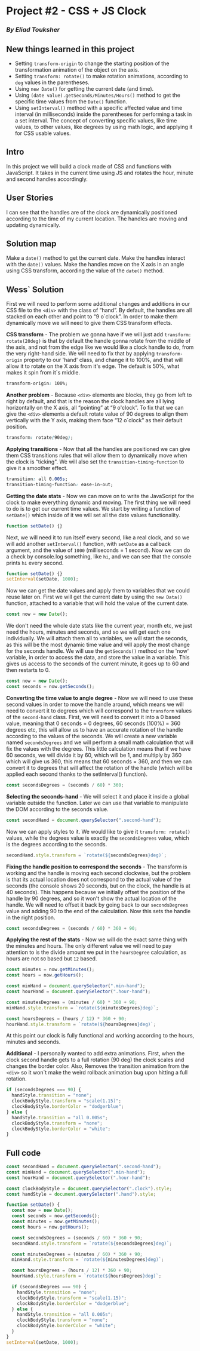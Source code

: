 # Project #2 - CSS + JS Clock

### _By Eliad Touksher_

## New things learned in this project

- Setting `transform-origin` to change the starting position of the transformation animation of the object on the axis.
- Setting `transform: rotate()` to make rotation animations, according to `deg` values in the parentheses.
- Using `new Date()` for getting the current date (and time).
- Using `(date value).getSeconds/Minutes/Hours()` method to get the specific time values from the `Date()` function.
- Using `setInterval()` method with a specific affected value and time interval (in milliseconds) inside the parentheses for performing a task in a set interval.
  The concept of converting specific values, like time values, to other values, like degrees by using math logic, and applying it for CSS usable values.

## Intro

In this project we will build a clock made of CSS and functions with JavaScript. It takes in the current time using JS and rotates the hour, minute and second handles accordingly.

## User Stories

I can see that the handles are of the clock are dynamically positioned according to the time of my current location.
The handles are moving and updating dynamically.

## Solution map

Make a `date()` method to get the current date.
Make the handles interact with the `date()` values.
Make the handles move on the X axis in an angle using CSS transform, according the value of the `date()` method.

## Wess` Solution

First we will need to perform some additional changes and additions in our CSS file to the `<div>` with the class of “hand”. By default, the handles are all stacked on each other and point to “9 o`clock”. In order to make them dynamically move we will need to give them CSS transform effects.

**CSS transform** - The problem we gonna have if we will just add `transform: rotate(20deg)` is that by default the handle gonna rotate from the middle of the axis, and not from the edge like we would like a clock handle to do, from the very right-hand side. We will need to fix that by applying `transform-origin` property to our 'hand' class, and change it to 100%, and that will allow it to rotate on the X axis from it's edge. The default is 50%, what makes it spin from it`s middle.

```css
transform-origin: 100%;
```

**Another problem** - Because `<div>` elements are blocks, they go from left to right by default, and that is the reason the clock handles are all lying horizontally on the X axis, all “pointing” at “9 o'clock”. To fix that we can give the `<div>` elements a default rotate value of 90 degrees to align them vertically with the Y axis, making them face “12 o`clock” as their default position.

```css
transform: rotate(90deg);
```

**Applying transitions** - Now that all the handles are positioned we can give them CSS transitions rules that will allow them to dynamically move when the clock is “ticking". We will also set the `transition-timing-function` to give it a smoother effect.

```css
transition: all 0.005s;
transition-timing-function: ease-in-out;
```

**Getting the date stats** - Now we can move on to write the JavaScript for the clock to make everything dynamic and moving. The first thing we will need to do is to get our current time values. We start by writing a function of `setDate()` which inside of it we will set all the date values functionality.

```js
function setDate() {}
```

Next, we will need it to run itself every second, like a real clock, and so we will add another `setInterval()` function, with `setDate` as a callback argument, and the value of `1000` (milliseconds = 1 second). Now we can do a check by console.log something, like `hi`, and we can see that the console prints `hi` every second.

```js
function setDate() {}
setInterval(setDate, 1000);
```

Now we can get the date values and apply them to variables that we could reuse later on. First we will get the current date by using the `new Data()` function, attached to a variable that will hold the value of the current date.

```js
const now = new Date();
```

We don't need the whole date stats like the current year, month etc, we just need the hours, minutes and seconds, and so we will get each one individually. We will attach them all to variables, we will start the seconds, as this will be the most dynamic time value and will apply the most change for the seconds handle. We will use the `getSeconds()` method on the 'now' variable, in order to access the data, and store the value in a variable. This gives us access to the seconds of the current minute, it goes up to 60 and then restarts to 0.

```js
const now = new Date();
const seconds = now.getSeconds();
```

**Converting the time value to angle degree** - Now we will need to use these second values in order to move the handle around, which means we will need to convert it to degrees which will correspond to the `transform` values of the `second-hand` class. First, we will need to convert it into a 0 based value, meaning that 0 seconds = 0 degrees, 60 seconds (100%) = 360 degrees etc, this will allow us to have an accurate rotation of the handle according to the values of the seconds. We will create a new variable named `secondsDegrees` and we will perform a small math calculation that will fix the values with the degrees. This little calculation means that if we have 60 seconds, we will divide it by 60, which will be 1, and multiply by 360 which will give us 360, this means that 60 seconds = 360, and then we can convert it to degrees that will affect the rotation of the handle (which will be applied each second thanks to the setInterval() function).

```js
const secondsDegrees = (seconds / 60) * 360;
```

**Selecting the seconds-hand** - We will select it and place it inside a global variable outside the function. Later we can use that variable to manipulate the DOM according to the seconds value.

```js
const secondHand = document.querySelector(".second-hand");
```

Now we can apply styles to it. We would like to give it `transform: rotate()` values, while the degrees value is exactly the `secondsDegrees` value, which is the degrees according to the seconds.

```js
secondHand.style.transform = `rotate(${secondsDegrees}deg)`;
```

**Fixing the handle position to correspond the seconds** - The transform is working and the handle is moving each second clockwise, but the problem is that its actual location does not correspond to the actual value of the seconds (the console shows 20 seconds, but on the clock, the handle is at 40 seconds). This happens because we initially offset the position of the handle by 90 degrees, and so it won't show the actual location of the handle. We will need to offset it back by going back to our `secondsDegrees` value and adding 90 to the end of the calculation. Now this sets the handle in the right position.

```js
const secondsDegrees = (seconds / 60) * 360 + 90;
```

**Applying the rest of the stats** - Now we will do the exact same thing with the minutes and hours. The only different value we will need to pay attention to is the divide amount we put in the `hoursDegree` calculation, as hours are not `60` based but `12` based.

```js
const minutes = now.getMinutes();
const hours = now.getHours();

const minHand = document.querySelector(".min-hand");
const hourHand = document.querySelector(".hour-hand");

const minutesDegrees = (minutes / 60) * 360 + 90;
minHand.style.transform = `rotate(${minutesDegrees}deg)`;

const hoursDegrees = (hours / 12) * 360 + 90;
hourHand.style.transform = `rotate(${hoursDegrees}deg)`;
```

At this point our clock is fully functional and working according to the hours, minutes and seconds.

**Additional** - I personally wanted to add extra animations. First, when the clock second handle gets to a full rotation (90 deg) the clock scales and changes the border color. Also, Removes the transition animation from the `<div>` so it won`t make the weird rollback animation bug upon hitting a full rotation.

```javascript
if (secondsDegrees === 90) {
  handStyle.transition = "none";
  clockBodyStyle.transform = "scale(1.15)";
  clockBodyStyle.borderColor = "dodgerblue";
} else {
  handStyle.transition = "all 0.005s";
  clockBodyStyle.transform = "none";
  clockBodyStyle.borderColor = "white";
}
```

## Full code

```js
const secondHand = document.querySelector(".second-hand");
const minHand = document.querySelector(".min-hand");
const hourHand = document.querySelector(".hour-hand");

const clockBodyStyle = document.querySelector(".clock").style;
const handStyle = document.querySelector(".hand").style;

function setDate() {
  const now = new Date();
  const seconds = now.getSeconds();
  const minutes = now.getMinutes();
  const hours = now.getHours();

  const secondsDegrees = (seconds / 60) * 360 + 90;
  secondHand.style.transform = `rotate(${secondsDegrees}deg)`;

  const minutesDegrees = (minutes / 60) * 360 + 90;
  minHand.style.transform = `rotate(${minutesDegrees}deg)`;

  const hoursDegrees = (hours / 12) * 360 + 90;
  hourHand.style.transform = `rotate(${hoursDegrees}deg)`;

  if (secondsDegrees === 90) {
    handStyle.transition = "none";
    clockBodyStyle.transform = "scale(1.15)";
    clockBodyStyle.borderColor = "dodgerblue";
  } else {
    handStyle.transition = "all 0.005s";
    clockBodyStyle.transform = "none";
    clockBodyStyle.borderColor = "white";
  }
}
setInterval(setDate, 1000);
```
